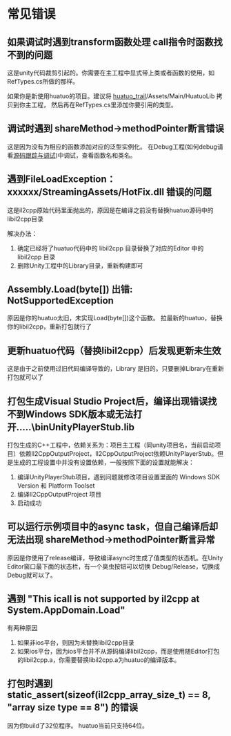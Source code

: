 # 常见错误

## 如果调试时遇到transform函数处理 call指令时函数找不到的问题

这是unity代码裁剪引起的。你需要在主工程中显式带上类或者函数的使用，如RefTypes.cs所做的那样。

如果你是新使用huatuo的项目。建议将 [huatuo_trail](https://github.com/focus-creative-games/huatuo_trial)/Assets/Main/HuatuoLib 拷贝到你主工程，
然后再在RefTypes.cs里添加你要引用的类型。

## 调试时遇到 shareMethod-&gt;methodPointer断言错误

这是因为没有为相应的函数添加对应的泛型实例化。 在Debug工程(如何debug请看[源码跟踪与调试](source_inspect.md))中调试，查看函数名和类名。

## 遇到FileLoadException：xxxxxx/StreamingAssets/HotFix.dll 错误的问题

这是il2cpp原始代码里面抛出的，原因是在编译之前没有替换huatuo源码中的libil2cpp目录

解决办法：

  1. 确定已经将了huatuo代码中的 libil2cpp 目录替换了对应的Editor 中的 libil2cpp 目录
  2. 删除Unity工程中的Library目录，重新构建即可

## Assembly.Load(byte[]) 出错: NotSupportedException

原因是你的huatuo太旧，未实现Load(byte[])这个函数。 拉最新的huatuo，替换你的libil2cpp，重新打包就行了

## 更新huatuo代码（替换libil2cpp）后发现更新未生效

这是由于之前使用过旧代码编译导致的，Library 是旧的。只要删掉Library在重新打包就可以了

## 打包生成Visual Studio Project后，编译出现错误找不到Windows SDK版本或无法打开.....\binUnityPlayerStub.lib

  打包生成的C++工程中，依赖关系为：项目主工程（同unity项目名，当前启动项目）依赖Il2CppOutputProject，Il2CppOutputProject依赖UnityPlayerStub。但是生成的工程设置中并没有设置依赖，一般按照下面的设置就能解决：

  1. 编译UnityPlayerStub项目，遇到问题就修改项目设置里面的 Windows SDK Version 和 Platform Toolset
  2. 编译Il2CppOutputProject 项目
  3. 启动成功

## 可以运行示例项目中的async task，但自己编译后却无法出现 shareMethod->methodPointer断言异常

原因是你使用了release编译，导致编译async时生成了值类型的状态机。在Unity Editor窗口最下面的状态栏，有一个臭虫按钮可以切换 Debug/Release，切换成Debug就可以了。

## 遇到  "This icall is not supported by il2cpp at System.AppDomain.Load"

有两种原因

1. 如果非ios平台，则因为未替换libil2cpp目录
2. 如果ios平台，因为ios平台并不从源码编译libil2cpp，而是使用随Editor打包的libil2cpp.a，你需要替换libil2cpp.a为huatuo的编译版本。

## 打包时遇到 static_assert(sizeof(il2cpp_array_size_t) == 8, "array size type == 8") 的错误

因为你build了32位程序。 huatuo当前只支持64位。
